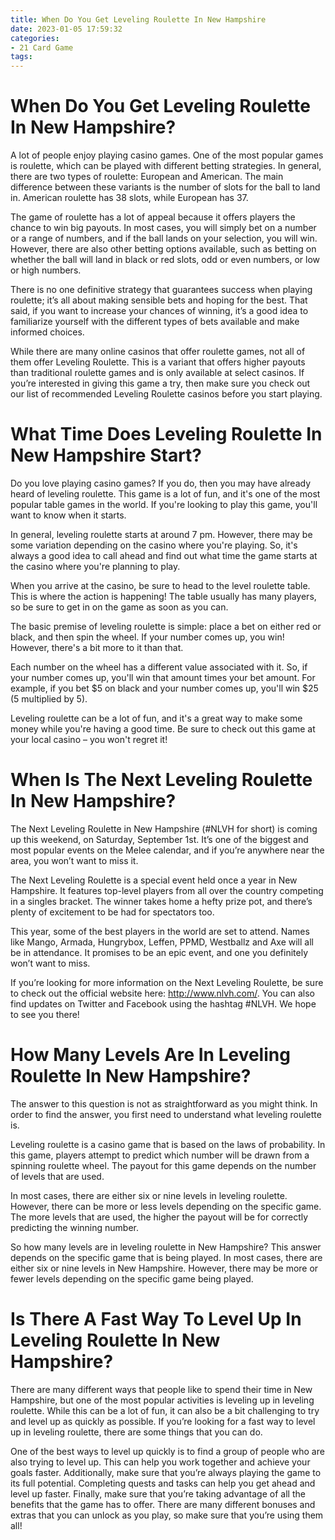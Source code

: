 ```yaml
---
title: When Do You Get Leveling Roulette In New Hampshire
date: 2023-01-05 17:59:32
categories:
- 21 Card Game
tags:
---
```



#  When Do You Get Leveling Roulette In New Hampshire?

A lot of people enjoy playing casino games. One of the most popular games is roulette, which can be played with different betting strategies. In general, there are two types of roulette: European and American. The main difference between these variants is the number of slots for the ball to land in. American roulette has 38 slots, while European has 37.

The game of roulette has a lot of appeal because it offers players the chance to win big payouts. In most cases, you will simply bet on a number or a range of numbers, and if the ball lands on your selection, you will win. However, there are also other betting options available, such as betting on whether the ball will land in black or red slots, odd or even numbers, or low or high numbers.

There is no one definitive strategy that guarantees success when playing roulette; it’s all about making sensible bets and hoping for the best. That said, if you want to increase your chances of winning, it’s a good idea to familiarize yourself with the different types of bets available and make informed choices.

While there are many online casinos that offer roulette games, not all of them offer Leveling Roulette. This is a variant that offers higher payouts than traditional roulette games and is only available at select casinos. If you’re interested in giving this game a try, then make sure you check out our list of recommended Leveling Roulette casinos before you start playing.

#  What Time Does Leveling Roulette In New Hampshire Start?

Do you love playing casino games? If you do, then you may have already heard of leveling roulette. This game is a lot of fun, and it's one of the most popular table games in the world. If you're looking to play this game, you'll want to know when it starts.

In general, leveling roulette starts at around 7 pm. However, there may be some variation depending on the casino where you're playing. So, it's always a good idea to call ahead and find out what time the game starts at the casino where you're planning to play.

When you arrive at the casino, be sure to head to the level roulette table. This is where the action is happening! The table usually has many players, so be sure to get in on the game as soon as you can.

The basic premise of leveling roulette is simple: place a bet on either red or black, and then spin the wheel. If your number comes up, you win! However, there's a bit more to it than that.

Each number on the wheel has a different value associated with it. So, if your number comes up, you'll win that amount times your bet amount. For example, if you bet $5 on black and your number comes up, you'll win $25 (5 multiplied by 5).

Leveling roulette can be a lot of fun, and it's a great way to make some money while you're having a good time. Be sure to check out this game at your local casino – you won't regret it!

#  When Is The Next Leveling Roulette In New Hampshire?

The Next Leveling Roulette in New Hampshire (#NLVH for short) is coming up this weekend, on Saturday, September 1st. It’s one of the biggest and most popular events on the Melee calendar, and if you’re anywhere near the area, you won’t want to miss it.

The Next Leveling Roulette is a special event held once a year in New Hampshire. It features top-level players from all over the country competing in a singles bracket. The winner takes home a hefty prize pot, and there’s plenty of excitement to be had for spectators too.

This year, some of the best players in the world are set to attend. Names like Mango, Armada, Hungrybox, Leffen, PPMD, Westballz and Axe will all be in attendance. It promises to be an epic event, and one you definitely won’t want to miss.

If you’re looking for more information on the Next Leveling Roulette, be sure to check out the official website here: http://www.nlvh.com/. You can also find updates on Twitter and Facebook using the hashtag #NLVH. We hope to see you there!

#  How Many Levels Are In Leveling Roulette In New Hampshire?

The answer to this question is not as straightforward as you might think. In order to find the answer, you first need to understand what leveling roulette is.

Leveling roulette is a casino game that is based on the laws of probability. In this game, players attempt to predict which number will be drawn from a spinning roulette wheel. The payout for this game depends on the number of levels that are used.

In most cases, there are either six or nine levels in leveling roulette. However, there can be more or less levels depending on the specific game. The more levels that are used, the higher the payout will be for correctly predicting the winning number.

So how many levels are in leveling roulette in New Hampshire? This answer depends on the specific game that is being played. In most cases, there are either six or nine levels in New Hampshire. However, there may be more or fewer levels depending on the specific game being played.

#  Is There A Fast Way To Level Up In Leveling Roulette In New Hampshire?

There are many different ways that people like to spend their time in New Hampshire, but one of the most popular activities is leveling up in leveling roulette. While this can be a lot of fun, it can also be a bit challenging to try and level up as quickly as possible. If you’re looking for a fast way to level up in leveling roulette, there are some things that you can do.

One of the best ways to level up quickly is to find a group of people who are also trying to level up. This can help you work together and achieve your goals faster. Additionally, make sure that you’re always playing the game to its full potential. Completing quests and tasks can help you get ahead and level up faster. Finally, make sure that you’re taking advantage of all the benefits that the game has to offer. There are many different bonuses and extras that you can unlock as you play, so make sure that you’re using them all!
